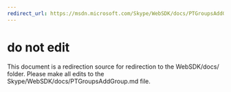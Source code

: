 ```yaml
---
redirect_url: https://msdn.microsoft.com/Skype/WebSDK/docs/PTGroupsAddGroup
---
```

# do not edit
This document is a redirection source for redirection to the WebSDK/docs/ folder. Please make all edits to the Skype/WebSDK/docs/PTGroupsAddGroup.md file.

